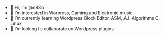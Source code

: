 - 👋 Hi, I’m @n83b
- 👀 I’m interested in Worpress, Gaming and Electronic music
- 🌱 I’m currently learning Wordpress Block Editor, ASM, A.I. Algorithms C, Linux
- 💞️ I’m looking to collaborate on Wordpress plugins

<!---
n83b/n83b is a ✨ special ✨ repository because its `README.md` (this file) appears on your GitHub profile.
You can click the Preview link to take a look at your changes.
--->
